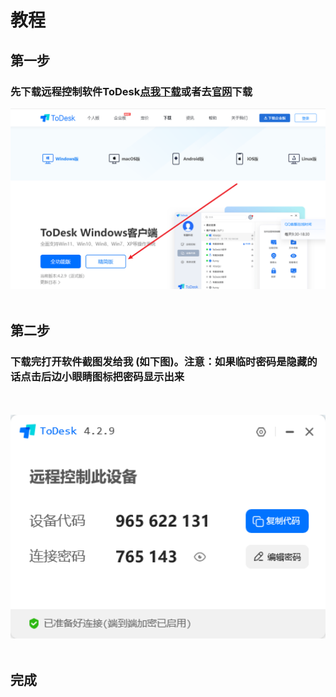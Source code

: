 <h1>教程</h1>
<h2>第一步</h2>
<h3>先下载<span>远程控制软件</span>ToDesk<a href="https://dl.todesk.com/windows/ToDesk_Lite_x64.exe">点我下载</a>或者去<a href="javascript:window.open('https://www.todesk.com')"><span>官网</a></span>下载</h3>
<img src="./down.png" alt="" width="700">
<br>
<br>
<h2>第二步</h2>
<h3>下载完打开软件截图发给我 (如下图)。注意：如果临时密码是隐藏的话点击后边小眼睛图标把密码显示出来</h3><br><br>
<img src="./index.png" alt="" width="700"><br><br>
<h2>完成</h2>
